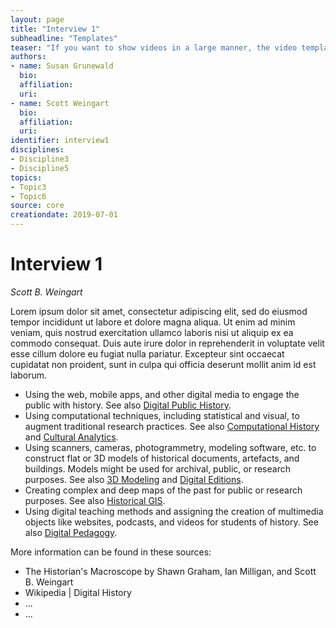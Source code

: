 ```yaml
---
layout: page
title: "Interview 1"
subheadline: "Templates"
teaser: "If you want to show videos in a large manner, the video template is the right choice."
authors: 
- name: Susan Grunewald
  bio:
  affiliation:
  uri:
- name: Scott Weingart
  bio:
  affiliation:
  uri:
identifier: interview1
disciplines: 
- Discipline3
- Discipline5
topics:
- Topic3
- Topic6
source: core
creationdate: 2019-07-01
---
```

# Interview 1
*Scott B. Weingart*

Lorem ipsum dolor sit amet, consectetur adipiscing elit, sed do eiusmod tempor incididunt ut labore et dolore magna aliqua. Ut enim ad minim veniam, quis nostrud exercitation ullamco laboris nisi ut aliquip ex ea commodo consequat. Duis aute irure dolor in reprehenderit in voluptate velit esse cillum dolore eu fugiat nulla pariatur. Excepteur sint occaecat cupidatat non proident, sunt in culpa qui officia deserunt mollit anim id est laborum.

 - Using the web, mobile apps, and other digital media to engage the public with history. See also [Digital Public History](#DigitalPublicHistory).
 - Using computational techniques, including statistical and visual, to augment traditional research practices. See also [Computational History](#ComputationalHistory) and [Cultural Analytics](#CulturalAnalytics).
 - Using scanners, cameras, photogrammetry, modeling software, etc. to construct flat or 3D models of historical documents, artefacts, and buildings. Models might be used for archival, public, or research purposes. See also [3D Modeling](#3DModeling) and [Digital Editions](#DigitalEditions).
 - Creating complex and deep maps of the past for public or research purposes. See also [Historical GIS](#HistoricalGIS).
 - Using digital teaching methods and assigning the creation of multimedia objects like websites, podcasts, and videos for students of history. See also [Digital Pedagogy](#DigitalPedagogy).

More information can be found in these sources:

 - The Historian's Macroscope by Shawn Graham, Ian Milligan, and Scott B. Weingart
 - Wikipedia | Digital History
 - ...
 - ...


